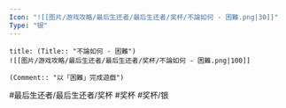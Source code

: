 ```yaml
---
Icon: "![[图片/游戏攻略/最后生还者/最后生还者/奖杯/不論如何 - 困難.png|30]]"
Type: "银"
---
```

```ad-common-silver-trophy
title: (Title:: "不論如何 - 困難")
![[图片/游戏攻略/最后生还者/最后生还者/奖杯/不論如何 - 困難.png|100]]

(Comment:: "以「困難」完成遊戲")
```

#最后生还者/最后生还者/奖杯 #奖杯 #奖杯/银
